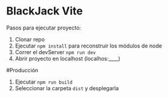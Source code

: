 # BlackJack Vite

Pasos para ejecutar proyecto:

1. Clonar repo
2. Ejecutar ```npm install``` para reconstruir los módulos de node
3. Correr el devServer ```npm run dev```
4. Abrir proyecto en localhost (localhos:____)


#Producción

1. Ejecutar ```npm run build```
2. Seleccionar la carpeta ```dist``` y desplegarla
